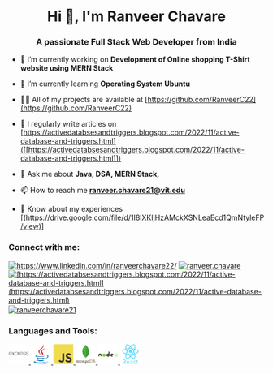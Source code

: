 <h1 align="center">Hi 👋, I'm Ranveer Chavare</h1>
<h3 align="center">A passionate Full Stack Web Developer from India</h3>

- 🔭 I’m currently working on **Development of Online shopping T-Shirt website using MERN Stack**

- 🌱 I’m currently learning **Operating System Ubuntu**

- 👨‍💻 All of my projects are available at [https://github.com/RanveerC22](https://github.com/RanveerC22)

- 📝 I regularly write articles on [https://activedatabsesandtriggers.blogspot.com/2022/11/active-database-and-triggers.html]([[https://activedatabsesandtriggers.blogspot.com/2022/11/active-database-and-triggers.html]])

- 💬 Ask me about **Java, DSA, MERN Stack,**

- 📫 How to reach me **ranveer.chavare21@vit.edu**

- 📄 Know about my experiences [(https://drive.google.com/file/d/1I8lXKIjHzAMckXSNLeaEcd1QmNtyleFP/view)]

<h3 align="left">Connect with me:</h3>
<p align="left">
<a href="https://www.linkedin.com/in/ranveerchavare22/" target="blank"><img align="center" src="https://raw.githubusercontent.com/rahuldkjain/github-profile-readme-generator/master/src/images/icons/Social/linked-in-alt.svg" alt="https://www.linkedin.com/in/ranveerchavare22/" height="30" width="40" /></a>
<a href="https://instagram.com/ranveer.chavare" target="blank"><img align="center" src="https://raw.githubusercontent.com/rahuldkjain/github-profile-readme-generator/master/src/images/icons/Social/instagram.svg" alt="ranveer.chavare" height="30" width="40" /></a>
<a href="https://activedatabsesandtriggers.blogspot.com/2022/11/active-database-and-triggers.html" target="blank"><img align="center" src="https://raw.githubusercontent.com/rahuldkjain/github-profile-readme-generator/master/src/images/icons/Social/hashnode.svg" alt="[https://activedatabsesandtriggers.blogspot.com/2022/11/active-database-and-triggers.html](https://activedatabsesandtriggers.blogspot.com/2022/11/active-database-and-triggers.html)" height="30" width="40" /></a>
<a href="https://www.hackerrank.com/ranveerchavare21" target="blank"><img align="center" src="https://raw.githubusercontent.com/rahuldkjain/github-profile-readme-generator/master/src/images/icons/Social/hackerrank.svg" alt="ranveerchavare21" height="30" width="40" /></a>
</p>

<h3 align="left">Languages and Tools:</h3>
<p align="left"> <a href="https://expressjs.com" target="_blank" rel="noreferrer"> <img src="https://raw.githubusercontent.com/devicons/devicon/master/icons/express/express-original-wordmark.svg" alt="express" width="40" height="40"/> </a> <a href="https://www.java.com" target="_blank" rel="noreferrer"> <img src="https://raw.githubusercontent.com/devicons/devicon/master/icons/java/java-original.svg" alt="java" width="40" height="40"/> </a> <a href="https://developer.mozilla.org/en-US/docs/Web/JavaScript" target="_blank" rel="noreferrer"> <img src="https://raw.githubusercontent.com/devicons/devicon/master/icons/javascript/javascript-original.svg" alt="javascript" width="40" height="40"/> </a> <a href="https://www.mongodb.com/" target="_blank" rel="noreferrer"> <img src="https://raw.githubusercontent.com/devicons/devicon/master/icons/mongodb/mongodb-original-wordmark.svg" alt="mongodb" width="40" height="40"/> </a> <a href="https://nodejs.org" target="_blank" rel="noreferrer"> <img src="https://raw.githubusercontent.com/devicons/devicon/master/icons/nodejs/nodejs-original-wordmark.svg" alt="nodejs" width="40" height="40"/> </a> <a href="https://reactjs.org/" target="_blank" rel="noreferrer"> <img src="https://raw.githubusercontent.com/devicons/devicon/master/icons/react/react-original-wordmark.svg" alt="react" width="40" height="40"/> </a> </p>




